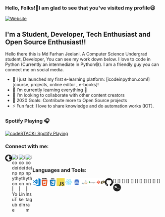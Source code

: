 ### Hello, Folks!👋I am glad to see that you've visited my profile😃


[![Website](https://img.shields.io/website?label=icodeinpython.com&style=for-the-badge&url=https%3A%2F%2Ficodeinpython.com)](http:/icodeinpython.com)

## I'm a Student, Developer, Tech Enthusiast and Open Source Enthusiast!!
Hello there this is Md Farhan Jeelani. A Computer Science Undergrad student, Developer, You can see my work down below. I love to code in Python (Currently an intermediate in Python😅). I am a friendly guy you can connect me on social media.
- 🔭 I just launched my first e-learning platform: [icodeinpython.com!][course, projects, online editor , e-books]!
- 🌱 I’m currently learning everything 🤣
- 👯 I’m looking to collaborate with other content creators
- 🥅 2020 Goals: Contribute more to Open Source projects
- ⚡ Fun fact: I love to share knowledge and do automation works (IOT).

### Spotify Playing 🎧

[<img src="https://now-playing-codestackr.vercel.app/api/spotify-playing" alt="codeSTACKr Spotify Playing" width="350" />](https://open.spotify.com/track/7BKLCZ1jbUBVqRi2FVlTVw)

### Connect with me:

[<img align="left" alt="icodeinpython.com" width="22px" src="https://raw.githubusercontent.com/iconic/open-iconic/master/svg/globe.svg" />][website]
[<img align="left" alt="icodeinpython | YouTube" width="22px" src="https://cdn.jsdelivr.net/npm/simple-icons@v3/icons/youtube.svg" />][youtube]

[<img align="left" alt="icodeinpython | LinkedIn" width="22px" src="https://cdn.jsdelivr.net/npm/simple-icons@v3/icons/linkedin.svg" />][linkedin]
[<img align="left" alt="icodeinpython | Instagram" width="22px" src="https://cdn.jsdelivr.net/npm/simple-icons@v3/icons/instagram.svg" />][instagram]

<br />

### Languages and Tools:

[<img align="left" alt="Visual Studio Code" width="26px" src="https://raw.githubusercontent.com/github/explore/80688e429a7d4ef2fca1e82350fe8e3517d3494d/topics/visual-studio-code/visual-studio-code.png" />]
[<img align="left" alt="HTML5" width="26px" src="https://raw.githubusercontent.com/github/explore/80688e429a7d4ef2fca1e82350fe8e3517d3494d/topics/html/html.png" />]
[<img align="left" alt="CSS3" width="26px" src="https://raw.githubusercontent.com/github/explore/80688e429a7d4ef2fca1e82350fe8e3517d3494d/topics/css/css.png" />]
[<img align="left" alt="JavaScript" width="26px" src="https://raw.githubusercontent.com/github/explore/80688e429a7d4ef2fca1e82350fe8e3517d3494d/topics/javascript/javascript.png" />]
[<img align="left" alt="React" width="26px" src="https://raw.githubusercontent.com/github/explore/80688e429a7d4ef2fca1e82350fe8e3517d3494d/topics/react/react.png" />]
[<img align="left" alt="SQL" width="26px" src="https://raw.githubusercontent.com/github/explore/80688e429a7d4ef2fca1e82350fe8e3517d3494d/topics/sql/sql.png" />]
[<img align="left" alt="MySQL" width="26px" src="https://raw.githubusercontent.com/github/explore/80688e429a7d4ef2fca1e82350fe8e3517d3494d/topics/mysql/mysql.png" />]
[<img align="left" alt="MongoDB" width="26px" src="https://raw.githubusercontent.com/github/explore/80688e429a7d4ef2fca1e82350fe8e3517d3494d/topics/mongodb/mongodb.png" />]
[<img align="left" alt="Git" width="26px" src="https://raw.githubusercontent.com/github/explore/80688e429a7d4ef2fca1e82350fe8e3517d3494d/topics/git/git.png" />]
[<img align="left" alt="GitHub" width="26px" src="https://raw.githubusercontent.com/github/explore/78df643247d429f6cc873026c0622819ad797942/topics/github/github.png" />]
[<img align="left" alt="Terminal" width="26px" src="https://raw.githubusercontent.com/github/explore/80688e429a7d4ef2fca1e82350fe8e3517d3494d/topics/terminal/terminal.png" />]
<br />
<br />
</details>

[website]: http://icodeinpython.com/
[course]: http://icodeinpython.com/python-learning.html
[youtube]: https://youtu.be/MnQNbKqATco
[instagram]: https://www.instagram.com/_icodeinpython/
[linkedin]: https://www.linkedin.com/in/md-farhan-jeelani-257072131


